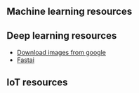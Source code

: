 ## Machine learning resources

## Deep learning resources
* [Download images from google](https://github.com/rytoj/google-images-download)
* [Fastai](https://github.com/fastai/fastai)

## IoT resources

